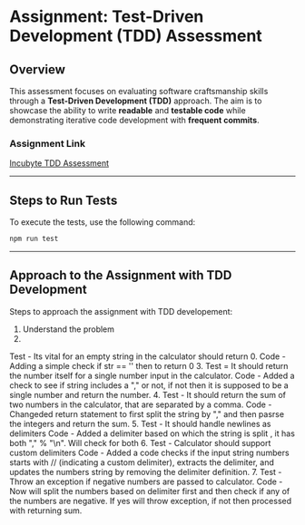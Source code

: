 # Assignment: Test-Driven Development (TDD) Assessment

## Overview
This assessment focuses on evaluating software craftsmanship skills through a **Test-Driven Development (TDD)** approach. The aim is to showcase the ability to write **readable** and **testable code** while demonstrating iterative code development with **frequent commits**.

### Assignment Link
[Incubyte TDD Assessment](https://blog.incubyte.co/blog/tdd-assessment/)

---

## Steps to Run Tests
To execute the tests, use the following command:
```bash
npm run test
```

---

## Approach to the Assignment with TDD Development

Steps to approach the assignment with TDD developement:
1. Understand the problem
2. 
Test - 
Its vital for an empty string in the calculator should return 0. 
Code -
Adding a simple check if str == '' then to return 0
3. 
Test = 
It should return the number itself for a single number input in the calculator.
Code - 
Added a check to see if string includes a "," or not, if not then it is supposed to be a single number and return the number.
4. 
Test - 
It should return the sum of two numbers in the calculator, that are separated by a comma.
Code -
Changeded return statement to first split the string by "," and then pasrse the integers and return the sum.
5. 
Test -
It should handle newlines as delimiters
Code - 
Added a delimiter based on which the string is split , it has both "," % "\n". Will check for both
6. 
Test - 
Calculator should support custom delimiters
Code -
Added a code checks if the input string numbers starts with // (indicating a custom delimiter), extracts the delimiter, and updates the numbers string by removing the delimiter definition.
7. 
Test -
Throw an exception if negative numbers are passed to calculator.
Code - 
Now will split the numbers based on delimiter first and then check if any of the numbers are negative. If yes will throw exception, if not then processed with returning sum.